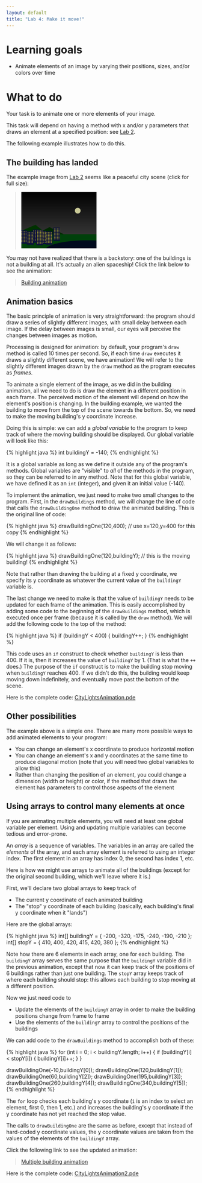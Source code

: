 ```yaml
---
layout: default
title: "Lab 4: Make it move!"
---
```


# Learning goals

* Animate elements of an image by varying their positions, sizes, and/or colors over time

# What to do

Your task is to animate one or more elements of your image.

This task will depend on having a method with x and/or y parameters that draws an element at a specified position: see [Lab 2](lab02.html).

The following example illustrates how to do this.

## The building has landed

The example image from [Lab 2](lab02.html) seems like a peaceful city scene (click for full size):

> <a href="img/citylights-morebuildings.png"><img style="width: 200px; height: 150px;" src="img/citylights-morebuildings.png"></a>

You may not have realized that there is a backstory: one of the buildings is not a building at all.  It's actually an alien spaceship! Click the link below to see the animation:

> [Building animation](code/building.html)

## Animation basics

The basic principle of animation is very straightforward: the program should draw a series of slightly different images, with small delay between each image.  If the delay between images is small, our eyes will perceive the changes between images as motion.

Processing is designed for animation: by default, your program's `draw` method is called 10 times per second.  So, if each time `draw` executes it draws a slightly different scene, we have animation!  We will refer to the slightly different images drawn by the `draw` method as the program executes as *frames*.

To animate a single element of the image, as we did in the building animation, all we need to do is draw the element in a different position in each frame.  The perceived motion of the element will depend on how the element's position is changing.  In the building example, we wanted the building to move from the top of the scene towards the bottom.  So, we need to make the moving building's y coordinate increase.

Doing this is simple: we can add a *global variable* to the program to keep track of where the moving building should be displayed.  Our global variable will look like this:

{% highlight java %}
int buildingY = -140;
{% endhighlight %}

It is a global variable as long as we define it outside any of the program's methods.  Global variables are "visible" to *all* of the methods in the program, so they can be referred to in any method.  Note that for this global variable, we have defined it as an `int` (integer), and given it an initial value (-140).

To implement the animation, we just need to make two small changes to the program.  First, in the `drawBuildings` method, we will change the line of code that calls the `drawBuildingOne` method to draw the animated building.  This is the original line of code:

{% highlight java %}
drawBuildingOne(120,400);  // use x=120,y=400 for this copy
{% endhighlight %}

We will change it as follows:

{% highlight java %}
drawBuildingOne(120,buildingY);  // this is the moving building!
{% endhighlight %}

Note that rather than drawing the building at a fixed y coordinate, we specify its y coordinate as whatever the current value of the `buildingY` variable is.

The last change we need to make is that the value of `buildingY` needs to be updated for each frame of the animation.  This is easily accomplished by adding some code to the beginning of the `drawBuildings` method, which is executed once per frame (because it is called by the `draw` method).  We will add the following code to the top of the method:

{% highlight java %}
if (buildingY < 400) {
  buildingY++;
}
{% endhighlight %}

This code uses an `if` construct to check whether `buildingY` is less than 400.  If it is, then it increases the value of `buildingY` by 1.  (That is what the `++` does.)  The purpose of the `if` construct is to make the building stop moving when `buildingY` reaches 400.  If we didn't do this, the building would keep moving down indefinitely, and eventually move past the bottom of the scene.

Here is the complete code: [CityLightsAnimation.pde](https://github.com/ycpcs/fys100-fall2015/blob/gh-pages/labs/code/CityLightsAnimation.pde)

## Other possibilities

The example above is a simple one.  There are many more possible ways to add animated elements to your program:

* You can change an element's x coordinate to produce horizontal motion
* You can change an element's x and y coordinates at the same time to produce diagonal motion (note that you will need two global variables to allow this)
* Rather than changing the position of an element, you could change a dimension (width or height) or color, if the method that draws the element has parameters to control those aspects of the element

## Using arrays to control many elements at once

If you are animating multiple elements, you will need at least one global variable per element.  Using and updating multiple variables can become tedious and error-prone.

An *array* is a sequence of variables.  The variables in an array are called the *elements* of the array, and each array element is referred to using an integer index.  The first element in an array has index 0, the second has index 1, etc.

Here is how we might use arrays to animate all of the buildings (except for the original second building, which we'll leave where it is.)

First, we'll declare two global arrays to keep track of

* The current y coordinate of each animated building
* The "stop" y coordinate of each building (basically, each building's final y coordinate when it "lands")

Here are the global arrays:

{% highlight java %}
int[] buildingY = { -200, -320, -175, -240, -190, -210 };
int[] stopY = { 410, 400, 420, 415, 420, 380 };
{% endhighlight %}

Note how there are 6 elements in each array, one for each building.  The `buildingY` array serves the same purpose that the `buildingY` variable did in the previous animation, except that now it can keep track of the positions of 6 buildings rather than just one building.  The `stopY` array keeps track of where each building should stop: this allows each building to stop moving at a different position.

Now we just need code to

* Update the elements of the `buildingY` array in order to make the building positions change from frame to frame
* Use the elements of the `buildingY` array to control the positions of the buildings

We can add code to the `drawBuildings` method to accomplish both of these:

{% highlight java %}
for (int i = 0; i < buildingY.length; i++) {
  if (buildingY[i] < stopY[i]) {
    buildingY[i]++;
  }
}
  
drawBuildingOne(-10,buildingY[0]);
drawBuildingOne(120,buildingY[1]);
drawBuildingOne(60,buildingY[2]);
drawBuildingOne(195,buildingY[3]);
drawBuildingOne(260,buildingY[4]);
drawBuildingOne(340,buildingY[5]);
{% endhighlight %}

The `for` loop checks each building's y coordinate (`i` is an index to select an element, first 0, then 1, etc.) and increases the building's y coordinate if the y coordinate has not yet reached the stop value.

The calls to `drawBuildingOne` are the same as before, except that instead of hard-coded y coordinate values, the y coordinate values are taken from the values of the elements of the `buildingY` array.

Click the following link to see the updated animation:

> [Multiple building animation](code/multi-building.html)

Here is the complete code: [CityLightsAnimation2.pde](https://github.com/ycpcs/fys100-fall2015/blob/gh-pages/labs/code/CityLightsAnimation2.pde)
